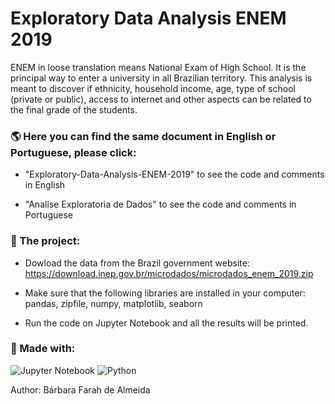 # Exploratory Data Analysis ENEM 2019
ENEM in loose translation means National Exam of High School. It is the principal way to enter a university in all Brazilian territory. This analysis is meant to discover if ethnicity, household income, age, type of school (private or public), access to internet and other aspects can be related to the final grade of the students.


### :earth_americas: Here you can find the same document in English or Portuguese, please click:

+ "Exploratory-Data-Analysis-ENEM-2019" to see the code and comments in English

+ "Analise Exploratoria de Dados" to see the code and comments in Portuguese

### :open_file_folder: The project:

+ Dowload the data from the Brazil government website: https://download.inep.gov.br/microdados/microdados_enem_2019.zip

+ Make sure that the following libraries are installed in your computer: pandas, zipfile, numpy, matplotlib, seaborn

+ Run the code on Jupyter Notebook and all the results will be printed.

### :hammer: Made with: 

![Jupyter Notebook](https://img.shields.io/badge/jupyter-%23FA0F00.svg?style=for-the-badge&logo=jupyter&logoColor=white) ![Python](https://img.shields.io/badge/python-3670A0?style=for-the-badge&logo=python&logoColor=ffdd54)

Author: Bárbara Farah de Almeida


